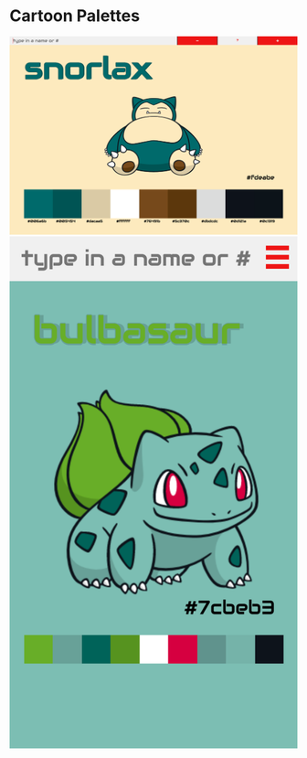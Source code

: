 # Cartoon Palettes

![desktop-view](./docs/images/desktop.png)![mobile-view](./docs/images/iphone6.png)
